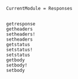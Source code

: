 ```@meta
CurrentModule = Responses
```

```@contents
```

```@docs
getresponse
getheaders
setheaders!
setheaders
getstatus
setstatus!
setstatus
getbody
setbody!
setbody
```
